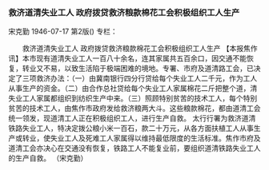 ### 救济道清失业工人  政府拨贷救济粮款棉花工会积极组织工人生产
宋克勤
1946-07-17
第2版()
专栏：

　　救济道清失业工人
    政府拨贷救济粮款棉花工会积极组织工人生产
    【本报焦作讯】本市现有道清失业工人一百八十余名，连其家属共五百余口，因交通不能恢复，转业又不易，以致生活陷于极端困难的境地。专署、市府及道清路工会，已决定了三项救济办法：（一）由冀南银行四分行贷给每个失业工人二千元，作为工人从事生产的资金。（二）由合作总社贷给每个失业工人家属棉花二斤把整个道，清失业工人家属都组织到纺织生产中来。（三）照顾特别贫苦的技术工人，每个特别贫苦的技术工人，由焦作市政府发给救济粮两大斗。这些粮款棉花，都由道清工会统一领发，现道清工人正在积极组织工人，进行生产自救。
    太行行署为救济道清铁路失业工人，特决定拨公粮小米一百石，款二十万元，从各方面扶植工人从事生产或转业，使失业工人及死难工人家属得以维持最低限度的生活标准。焦作市府及道清工会亦决心在交通没有恢复，铁路工人不能复业前，要组织道清铁路失业工人的生产自救。
    （宋克勤）
